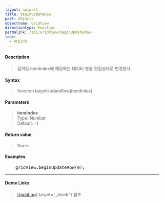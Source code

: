 ```yaml
---
layout: apipost
title: beginUpdateRow
part: Objects
objectname: GridView
directiontype: Function
permalink: /api/GridView/beginUpdateRow/
tags:
  - 편집상태
---
```



#### Description

> 입력된 itemIndex에 해당하는 데이터 행을 편집상태로 변경한다.

#### Syntax

> function beginUpdateRow(itemIndex)

#### Parameters

> **itemIndex**  
> Type: Number  
> Default: -1  

#### Return value

> None.

#### Examples 

<pre class="prettyprint">
    gridView.beginUpdateRow(0);
</pre>

---

#### Demo Links

> [Updating](http://demo.realgrid.com/Demo/Updating){:target="_blank"} 참조